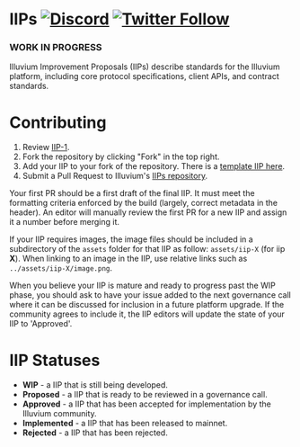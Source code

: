 # IIPs [![Discord](https://img.shields.io/discord/760344898200666112.svg?color=768AD4&label=discord&logo=https%3A%2F%2Fdiscordapp.com%2Fassets%2F8c9701b98ad4372b58f13fd9f65f966e.svg)](https://discordapp.com/channels/760344898200666112/) [![Twitter Follow](https://img.shields.io/twitter/follow/illuviumio.svg?label=illuviumio&style=social)](https://twitter.com/illuviumio)

### WORK IN PROGRESS

Illuvium Improvement Proposals (IIPs) describe standards for the Illuvium platform, including core protocol specifications, client APIs, and contract standards.


# Contributing

1.  Review [IIP-1](iips/iip-1.md).
2.  Fork the repository by clicking "Fork" in the top right.
3.  Add your IIP to your fork of the repository. There is a [template IIP here](iip-x.md).
4.  Submit a Pull Request to Illuvium's [IIPs repository](https://github.com/IlluviumGame/IIPs).

Your first PR should be a first draft of the final IIP. It must meet the formatting criteria enforced by the build (largely, correct metadata in the header). An editor will manually review the first PR for a new IIP and assign it a number before merging it. 

If your IIP requires images, the image files should be included in a subdirectory of the `assets` folder for that IIP as follow: `assets/iip-X` (for iip **X**). When linking to an image in the IIP, use relative links such as `../assets/iip-X/image.png`.

When you believe your IIP is mature and ready to progress past the WIP phase, you should ask to have your issue added to the next governance call where it can be discussed for inclusion in a future platform upgrade. If the community agrees to include it, the IIP editors will update the state of your IIP to 'Approved'.

# IIP Statuses

- **WIP** - a IIP that is still being developed.
- **Proposed** - a IIP that is ready to be reviewed in a governance call.
- **Approved** - a IIP that has been accepted for implementation by the Illuvium community.
- **Implemented** - a IIP that has been released to mainnet.
- **Rejected** - a IIP that has been rejected.
